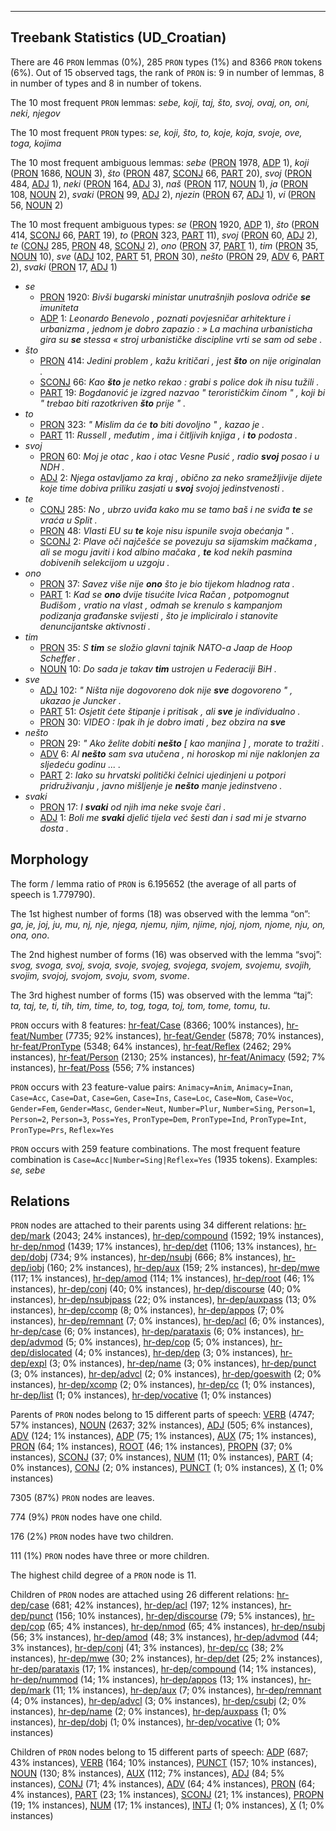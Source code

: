

--------------------------------------------------------------------------------

## Treebank Statistics (UD_Croatian)

There are 46 `PRON` lemmas (0%), 285 `PRON` types (1%) and 8366 `PRON` tokens (6%).
Out of 15 observed tags, the rank of `PRON` is: 9 in number of lemmas, 8 in number of types and 8 in number of tokens.

The 10 most frequent `PRON` lemmas: <em>sebe, koji, taj, što, svoj, ovaj, on, oni, neki, njegov</em>

The 10 most frequent `PRON` types:  <em>se, koji, što, to, koje, koja, svoje, ove, toga, kojima</em>

The 10 most frequent ambiguous lemmas: <em>sebe</em> ([PRON]() 1978, [ADP]() 1), <em>koji</em> ([PRON]() 1686, [NOUN]() 3), <em>što</em> ([PRON]() 487, [SCONJ]() 66, [PART]() 20), <em>svoj</em> ([PRON]() 484, [ADJ]() 1), <em>neki</em> ([PRON]() 164, [ADJ]() 3), <em>naš</em> ([PRON]() 117, [NOUN]() 1), <em>ja</em> ([PRON]() 108, [NOUN]() 2), <em>svaki</em> ([PRON]() 99, [ADJ]() 2), <em>njezin</em> ([PRON]() 67, [ADJ]() 1), <em>vi</em> ([PRON]() 56, [NOUN]() 2)

The 10 most frequent ambiguous types:  <em>se</em> ([PRON]() 1920, [ADP]() 1), <em>što</em> ([PRON]() 414, [SCONJ]() 66, [PART]() 19), <em>to</em> ([PRON]() 323, [PART]() 11), <em>svoj</em> ([PRON]() 60, [ADJ]() 2), <em>te</em> ([CONJ]() 285, [PRON]() 48, [SCONJ]() 2), <em>ono</em> ([PRON]() 37, [PART]() 1), <em>tim</em> ([PRON]() 35, [NOUN]() 10), <em>sve</em> ([ADJ]() 102, [PART]() 51, [PRON]() 30), <em>nešto</em> ([PRON]() 29, [ADV]() 6, [PART]() 2), <em>svaki</em> ([PRON]() 17, [ADJ]() 1)


* <em>se</em>
  * [PRON]() 1920: <em>Bivši bugarski ministar unutrašnjih poslova odriče <b>se</b> imuniteta</em>
  * [ADP]() 1: <em>Leonardo Benevolo , poznati povjesničar arhitekture i urbanizma , jednom je dobro zapazio : » La machina urbanisticha gira su <b>se</b> stessa « stroj urbanističke discipline vrti se sam od sebe .</em>
* <em>što</em>
  * [PRON]() 414: <em>Jedini problem , kažu kritičari , jest <b>što</b> on nije originalan .</em>
  * [SCONJ]() 66: <em>Kao <b>što</b> je netko rekao : grabi s police dok ih nisu tužili .</em>
  * [PART]() 19: <em>Bogdanović je izgred nazvao " terorističkim činom " , koji bi " trebao biti razotkriven <b>što</b> prije " .</em>
* <em>to</em>
  * [PRON]() 323: <em>" Mislim da će <b>to</b> biti dovoljno " , kazao je .</em>
  * [PART]() 11: <em>Russell , međutim , ima i čitljivih knjiga , i <b>to</b> podosta .</em>
* <em>svoj</em>
  * [PRON]() 60: <em>Moj je otac , kao i otac Vesne Pusić , radio <b>svoj</b> posao i u NDH .</em>
  * [ADJ]() 2: <em>Njega ostavljamo za kraj , obično za neko sramežljivije dijete koje time dobiva priliku zasjati u <b>svoj</b> svojoj jedinstvenosti .</em>
* <em>te</em>
  * [CONJ]() 285: <em>No , ubrzo uviđa kako mu se tamo baš i ne sviđa <b>te</b> se vraća u Split .</em>
  * [PRON]() 48: <em>Vlasti EU su <b>te</b> koje nisu ispunile svoja obećanja " .</em>
  * [SCONJ]() 2: <em>Plave oči najčešće se povezuju sa sijamskim mačkama , ali se mogu javiti i kod albino mačaka , <b>te</b> kod nekih pasmina dobivenih selekcijom u uzgoju .</em>
* <em>ono</em>
  * [PRON]() 37: <em>Savez više nije <b>ono</b> što je bio tijekom hladnog rata .</em>
  * [PART]() 1: <em>Kad se <b>ono</b> dvije tisućite Ivica Račan , potpomognut Budišom , vratio na vlast , odmah se krenulo s kampanjom podizanja građanske svijesti , što je impliciralo i stanovite denuncijantske aktivnosti .</em>
* <em>tim</em>
  * [PRON]() 35: <em>S <b>tim</b> se složio glavni tajnik NATO-a Jaap de Hoop Scheffer .</em>
  * [NOUN]() 10: <em>Do sada je takav <b>tim</b> ustrojen u Federaciji BiH .</em>
* <em>sve</em>
  * [ADJ]() 102: <em>" Ništa nije dogovoreno dok nije <b>sve</b> dogovoreno " , ukazao je Juncker .</em>
  * [PART]() 51: <em>Osjetit ćete štipanje i pritisak , ali <b>sve</b> je individualno .</em>
  * [PRON]() 30: <em>VIDEO : Ipak ih je dobro imati , bez obzira na <b>sve</b></em>
* <em>nešto</em>
  * [PRON]() 29: <em>" Ako želite dobiti <b>nešto</b> [ kao manjina ] , morate to tražiti .</em>
  * [ADV]() 6: <em>Al <b>nešto</b> sam sva utučena , ni horoskop mi nije naklonjen za sljedeću godinu ... .</em>
  * [PART]() 2: <em>Iako su hrvatski politički čelnici ujedinjeni u potpori pridruživanju , javno mišljenje je <b>nešto</b> manje jedinstveno .</em>
* <em>svaki</em>
  * [PRON]() 17: <em>I <b>svaki</b> od njih ima neke svoje čari .</em>
  * [ADJ]() 1: <em>Boli me <b>svaki</b> djelić tijela već šesti dan i sad mi je stvarno dosta .</em>

## Morphology

The form / lemma ratio of `PRON` is 6.195652 (the average of all parts of speech is 1.779790).

The 1st highest number of forms (18) was observed with the lemma “on”: <em>ga, je, joj, ju, mu, nj, nje, njega, njemu, njim, njime, njoj, njom, njome, nju, on, ona, ono</em>.

The 2nd highest number of forms (16) was observed with the lemma “svoj”: <em>svog, svoga, svoj, svoja, svoje, svojeg, svojega, svojem, svojemu, svojih, svojim, svojoj, svojom, svoju, svom, svome</em>.

The 3rd highest number of forms (15) was observed with the lemma “taj”: <em>ta, taj, te, ti, tih, tim, time, to, tog, toga, toj, tom, tome, tomu, tu</em>.

`PRON` occurs with 8 features: [hr-feat/Case]() (8366; 100% instances), [hr-feat/Number]() (7735; 92% instances), [hr-feat/Gender]() (5878; 70% instances), [hr-feat/PronType]() (5348; 64% instances), [hr-feat/Reflex]() (2462; 29% instances), [hr-feat/Person]() (2130; 25% instances), [hr-feat/Animacy]() (592; 7% instances), [hr-feat/Poss]() (556; 7% instances)

`PRON` occurs with 23 feature-value pairs: `Animacy=Anim`, `Animacy=Inan`, `Case=Acc`, `Case=Dat`, `Case=Gen`, `Case=Ins`, `Case=Loc`, `Case=Nom`, `Case=Voc`, `Gender=Fem`, `Gender=Masc`, `Gender=Neut`, `Number=Plur`, `Number=Sing`, `Person=1`, `Person=2`, `Person=3`, `Poss=Yes`, `PronType=Dem`, `PronType=Ind`, `PronType=Int`, `PronType=Prs`, `Reflex=Yes`

`PRON` occurs with 259 feature combinations.
The most frequent feature combination is `Case=Acc|Number=Sing|Reflex=Yes` (1935 tokens).
Examples: <em>se, sebe</em>


## Relations

`PRON` nodes are attached to their parents using 34 different relations: [hr-dep/mark]() (2043; 24% instances), [hr-dep/compound]() (1592; 19% instances), [hr-dep/nmod]() (1439; 17% instances), [hr-dep/det]() (1106; 13% instances), [hr-dep/dobj]() (734; 9% instances), [hr-dep/nsubj]() (666; 8% instances), [hr-dep/iobj]() (160; 2% instances), [hr-dep/aux]() (159; 2% instances), [hr-dep/mwe]() (117; 1% instances), [hr-dep/amod]() (114; 1% instances), [hr-dep/root]() (46; 1% instances), [hr-dep/conj]() (40; 0% instances), [hr-dep/discourse]() (40; 0% instances), [hr-dep/nsubjpass]() (22; 0% instances), [hr-dep/auxpass]() (13; 0% instances), [hr-dep/ccomp]() (8; 0% instances), [hr-dep/appos]() (7; 0% instances), [hr-dep/remnant]() (7; 0% instances), [hr-dep/acl]() (6; 0% instances), [hr-dep/case]() (6; 0% instances), [hr-dep/parataxis]() (6; 0% instances), [hr-dep/advmod]() (5; 0% instances), [hr-dep/cop]() (5; 0% instances), [hr-dep/dislocated]() (4; 0% instances), [hr-dep/dep]() (3; 0% instances), [hr-dep/expl]() (3; 0% instances), [hr-dep/name]() (3; 0% instances), [hr-dep/punct]() (3; 0% instances), [hr-dep/advcl]() (2; 0% instances), [hr-dep/goeswith]() (2; 0% instances), [hr-dep/xcomp]() (2; 0% instances), [hr-dep/cc]() (1; 0% instances), [hr-dep/list]() (1; 0% instances), [hr-dep/vocative]() (1; 0% instances)

Parents of `PRON` nodes belong to 15 different parts of speech: [VERB]() (4747; 57% instances), [NOUN]() (2637; 32% instances), [ADJ]() (505; 6% instances), [ADV]() (124; 1% instances), [ADP]() (75; 1% instances), [AUX]() (75; 1% instances), [PRON]() (64; 1% instances), [ROOT]() (46; 1% instances), [PROPN]() (37; 0% instances), [SCONJ]() (37; 0% instances), [NUM]() (11; 0% instances), [PART]() (4; 0% instances), [CONJ]() (2; 0% instances), [PUNCT]() (1; 0% instances), [X]() (1; 0% instances)

7305 (87%) `PRON` nodes are leaves.

774 (9%) `PRON` nodes have one child.

176 (2%) `PRON` nodes have two children.

111 (1%) `PRON` nodes have three or more children.

The highest child degree of a `PRON` node is 11.

Children of `PRON` nodes are attached using 26 different relations: [hr-dep/case]() (681; 42% instances), [hr-dep/acl]() (197; 12% instances), [hr-dep/punct]() (156; 10% instances), [hr-dep/discourse]() (79; 5% instances), [hr-dep/cop]() (65; 4% instances), [hr-dep/nmod]() (65; 4% instances), [hr-dep/nsubj]() (56; 3% instances), [hr-dep/amod]() (48; 3% instances), [hr-dep/advmod]() (44; 3% instances), [hr-dep/conj]() (41; 3% instances), [hr-dep/cc]() (38; 2% instances), [hr-dep/mwe]() (30; 2% instances), [hr-dep/det]() (25; 2% instances), [hr-dep/parataxis]() (17; 1% instances), [hr-dep/compound]() (14; 1% instances), [hr-dep/nummod]() (14; 1% instances), [hr-dep/appos]() (13; 1% instances), [hr-dep/mark]() (11; 1% instances), [hr-dep/aux]() (7; 0% instances), [hr-dep/remnant]() (4; 0% instances), [hr-dep/advcl]() (3; 0% instances), [hr-dep/csubj]() (2; 0% instances), [hr-dep/name]() (2; 0% instances), [hr-dep/auxpass]() (1; 0% instances), [hr-dep/dobj]() (1; 0% instances), [hr-dep/vocative]() (1; 0% instances)

Children of `PRON` nodes belong to 15 different parts of speech: [ADP]() (687; 43% instances), [VERB]() (164; 10% instances), [PUNCT]() (157; 10% instances), [NOUN]() (130; 8% instances), [AUX]() (112; 7% instances), [ADJ]() (84; 5% instances), [CONJ]() (71; 4% instances), [ADV]() (64; 4% instances), [PRON]() (64; 4% instances), [PART]() (23; 1% instances), [SCONJ]() (21; 1% instances), [PROPN]() (19; 1% instances), [NUM]() (17; 1% instances), [INTJ]() (1; 0% instances), [X]() (1; 0% instances)

